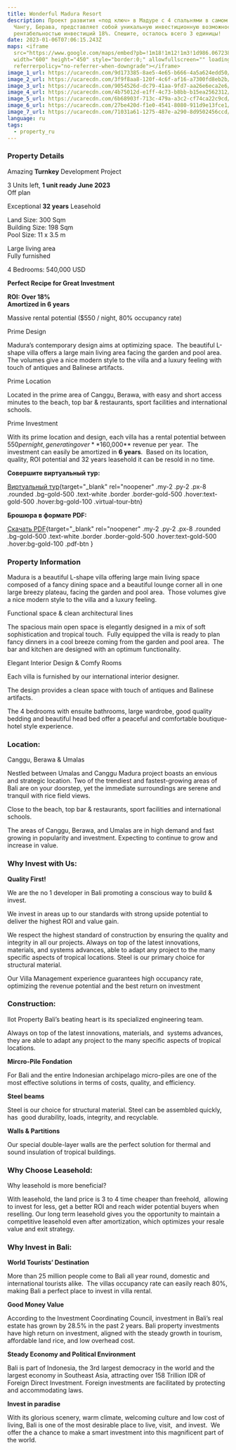 ```yaml
---
title: Wonderful Madura Resort
description: Проект развития «под ключ» в Мадуре с 4 спальнями в самом сердце
  Чангу, Берава, представляет собой уникальную инвестиционную возможность с
  рентабельностью инвестиций 18%. Спешите, осталось всего 3 единицы!
date: 2023-01-06T07:06:15.243Z
maps: <iframe
  src="https://www.google.com/maps/embed?pb=!1m18!1m12!1m3!1d986.0672388391336!2d115.14908164060365!3d-8.665951903717326!2m3!1f0!2f0!3f0!3m2!1i1024!2i768!4f13.1!3m3!1m2!1s0x2dd247f56f5c2337%3A0xcbc7d04e076dcf85!2sVilla%20Madura!5e0!3m2!1sen!2sid!4v1672989331211!5m2!1sen!2sid"
  width="600" height="450" style="border:0;" allowfullscreen="" loading="lazy"
  referrerpolicy="no-referrer-when-downgrade"></iframe>
image_1_url: https://ucarecdn.com/9d173385-8ae5-4e65-b666-4a5a624edd50/
image_2_url: https://ucarecdn.com/3f9f8aa8-120f-4c6f-af16-a7300fd8eb2b/
image_3_url: https://ucarecdn.com/9054526d-dc79-41aa-9fd7-aa26e6eca2e6/
image_4_url: https://ucarecdn.com/4b75012d-e1ff-4c73-b8bb-b15ea2562312/
image_5_url: https://ucarecdn.com/6b68903f-713c-479a-a3c2-cf74ca22c9cd/
image_6_url: https://ucarecdn.com/27be420d-f1e0-4541-8080-911d9e13fce1/
image_7_url: https://ucarecdn.com/71031a61-1275-487e-a290-8d9502456ccd/
language: ru
tags:
  - property_ru
---
```

### **Property Details**

Amazing **Turnkey** Development Project

3 Units left, **1 unit ready June 2023**\
Off plan

Exceptional **32 years** Leasehold

Land Size: 300 Sqm\
Building Size: 198 Sqm\
Pool Size: 11 x 3.5 m

Large living area\
Fully furnished

4 Bedrooms: 540,000 USD

**Perfect Recipe for Great Investment**

**ROI: Over 18%**\
**Amortized in 6 years**

Massive rental potential ($550 / night, 80% occupancy rate)

Prime Design

Madura’s contemporary design aims at optimizing space.  The beautiful L-shape villa offers a large main living area facing the garden and pool area.  The volumes give a nice modern style to the villa and a luxury feeling with touch of antiques and Balinese artifacts.

Prime Location

Located in the prime area of Canggu, Berawa, with easy and short access minutes to the beach, top bar & restaurants, sport facilities and international schools.

Prime Investment

With its prime location and design, each villa has a rental potential between $550 per night, generating over **$160,000** revenue per year.  The investment can easily be amortized in **6 years**.  Based on its location, quality, ROI potential and 32 years leasehold it can be resold in no time.

**Совершите виртуальный тур:**

[Виртуальный тур](https://ilotinvest.com/static/vts/villa-madura/index.htm){target="_blank" rel="noopener" .my-2 .py-2 .px-8 .rounded .bg-gold-500 .text-white .border .border-gold-500 .hover:text-gold-500 .hover:bg-gold-100 .virtual-tour-btn}

**Брошюра в формате PDF:**

[Скачать PDF](https://ilotinvest.com/static/pdfs/villa-madura/brochure-202304.pdf){target="_blank" rel="noopener" .my-2 .py-2 .px-8 .rounded .bg-gold-500 .text-white .border .border-gold-500 .hover:text-gold-500 .hover:bg-gold-100 .pdf-btn }

### **Property Information**

Madura is a beautiful L-shape villa offering large main living space composed of a fancy dining space and a beautiful lounge corner all in one large breezy plateau, facing the garden and pool area.  Those volumes give a nice modern style to the villa and a luxury feeling.

Functional space & clean architectural lines

The spacious main open space is elegantly designed in a mix of soft sophistication and tropical touch.  Fully equipped the villa is ready to plan fancy dinners in a cool breeze coming from the garden and pool area.  The bar and kitchen are designed with an optimum functionality.

Elegant Interior Design & Comfy Rooms

Each villa is furnished by our international interior designer.

The design provides a clean space with touch of antiques and Balinese artifacts.

The 4 bedrooms with ensuite bathrooms, large wardrobe, good quality bedding and beautiful head bed offer a peaceful and comfortable boutique-hotel style experience.

### **Location:**

Canggu, Berawa & Umalas

Nestled between Umalas and Canggu Madura project boasts an envious and strategic location. Two of the trendiest and fastest-growing areas of Bali are on your doorstep, yet the immediate surroundings are serene and tranquil with rice field views.

Close to the beach, top bar & restaurants, sport facilities and international schools.

The areas of Canggu, Berawa, and Umalas are in high demand and fast growing in popularity and investment. Expecting to continue to grow and increase in value.

### **Why Invest with Us:**

**Quality First!**

We are the no 1 developer in Bali promoting a conscious way to build & invest.

We invest in areas up to our standards with strong upside potential to deliver the highest ROI and value gain.

We respect the highest standard of construction by ensuring the quality and integrity in all our projects. Always on top of the latest innovations, materials, and systems advances, able to adapt any project to the many specific aspects of tropical locations. Steel is our primary choice for structural material.

Our Villa Management experience guarantees high occupancy rate, optimizing the revenue potential and the best return on investment

### **Construction:**

Ilot Property Bali’s beating heart is its specialized engineering team.

Always on top of the latest innovations, materials, and  systems advances, they are able to adapt any project to the many specific aspects of tropical locations.

**Mircro-Pile Fondation**

For Bali and the entire Indonesian archipelago micro-piles are one of the most effective solutions in terms of costs, quality, and efficiency.

**Steel beams**

Steel is our choice for structural material. Steel can be assembled quickly, has  good durability, loads, integrity, and recyclable.

**Walls & Partitions**

Our special double-layer walls are the perfect solution for thermal and sound insulation of tropical buildings.

### **Why Choose Leasehold:**

W﻿hy leasehold is more beneficial?

With leasehold, the land price is 3 to 4 time cheaper than freehold,  allowing to invest for less, get a better ROI and reach wider potential buyers when reselling.  Our long term leasehold gives you the opportunity to maintain a competitive leasehold even after amortization, which optimizes your resale value and exit strategy.

### **Why Invest in Bali:**

**World Tourists’ Destination**

More than 25 million people come to Bali all year round, domestic and international tourists alike.  The villas occupancy rate can easily reach 80%, making Bali a perfect place to invest in villa rental.

**Good Money Value**

According to the Investment Coordinating Council, investment in Bali’s real estate has grown by 28.5% in the past 2 years. Bali property investments have high return on investment, aligned with the steady growth in tourism, affordable land rice, and low overhead cost.

**Steady Economy and Political Environment**

Bali is part of Indonesia, the 3rd largest democracy in the world and the largest economy in Southeast Asia, attracting over 158 Trillion IDR of Foreign Direct Investment. Foreign investments are facilitated by protecting and accommodating laws.

**Invest in paradise**

With its glorious scenery, warm climate, welcoming culture and low cost of living, Bali is one of the most desirable place to live, visit,  and invest.  We offer the a chance to make a smart investment into this magnificent part of the world.